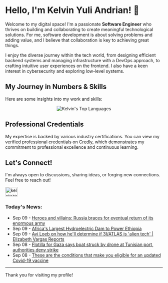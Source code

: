 # Hello, I'm Kelvin Yuli Andrian! 👋

Welcome to my digital space! I'm a passionate **Software Engineer** who thrives on building and collaborating to create meaningful technological solutions. For me, software development is about solving problems and adding value, and I believe that collaboration is key to achieving great things.

I enjoy the diverse journey within the tech world, from designing efficient backend systems and managing infrastructure with a DevOps approach, to crafting intuitive user experiences on the frontend. I also have a keen interest in cybersecurity and exploring low-level systems.

## My Journey in Numbers & Skills

Here are some insights into my work and skills:

<p align="center">
  <img src="https://github-readme-stats.vercel.app/api/top-langs/?username=kelvinzer0&layout=compact&theme=radical" alt="Kelvin's Top Languages" />
</p>

## Professional Credentials

My expertise is backed by various industry certifications. You can view my verified professional credentials on [Credly](https://www.credly.com/users/kelvin-yuli-andrian/badges), which demonstrates my commitment to professional excellence and continuous learning.

## Let's Connect!

I'm always open to discussions, sharing ideas, or forging new connections. Feel free to reach out!

<p align="left">
    <a href="https://linkedin.com/in/kelvinzero" target="blank"><img align="center" src="https://cdn.jsdelivr.net/npm/simple-icons@3.0.1/icons/linkedin.svg" alt="kelvinzero" height="30" width="40" /></a>
</p>

### Today's News:

<!-- feed start -->
- Sep 09 - [Heroes and villains: Russia braces for eventual return of its enormous army](https://www.yahoo.com/news/articles/heroes-villains-russia-braces-eventual-051526311.html)
- Sep 09 - [Africa's Largest Hydroelectric Dam to Power Ethiopia](https://finance.yahoo.com/video/africas-largest-hydroelectric-dam-power-051327317.html)
- Sep 09 - [Avi Loeb on how he'll determine if 3I/ATLAS is 'alien tech' | Elizabeth Vargas Reports](https://www.yahoo.com/news/videos/avi-loeb-hell-determine-3i-001246055.html)
- Sep 08 - [Flotilla for Gaza says boat struck by drone at Tunisian port, authorities deny strike](https://www.yahoo.com/news/articles/flotilla-gaza-says-boat-struck-235813749.html)
- Sep 08 - [These are the conditions that make you eligible for an updated Covid-19 vaccine](https://www.yahoo.com/news/articles/conditions-eligible-updated-covid-19-120006123.html)
<!-- feed end -->

---

Thank you for visiting my profile!
